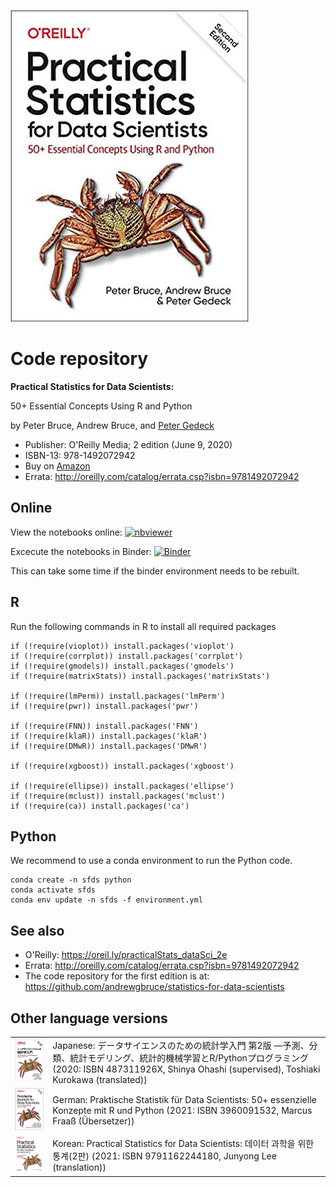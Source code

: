 ![Book cover](/images/cover-small.jpg)

# Code repository
**Practical Statistics for Data Scientists:**  

50+ Essential Concepts Using R and Python

by Peter Bruce, Andrew Bruce, and [Peter Gedeck](https://www.amazon.com/Peter-Gedeck/e/B082BJZJKX/)

- Publisher: O'Reilly Media; 2 edition (June 9, 2020)
- ISBN-13: 978-1492072942
- Buy on [Amazon](https://www.amazon.com/Practical-Statistics-Data-Scientists-Essential/dp/149207294X)
- Errata: http://oreilly.com/catalog/errata.csp?isbn=9781492072942

## Online
View the notebooks online:
[![nbviewer](https://raw.githubusercontent.com/jupyter/design/master/logos/Badges/nbviewer_badge.svg)](https://nbviewer.jupyter.org/github/gedeck/practical-statistics-for-data-scientists/tree/master/)

Excecute the notebooks in Binder: 
[![Binder](https://mybinder.org/badge_logo.svg)](https://mybinder.org/v2/gh/gedeck/practical-statistics-for-data-scientists/HEAD)

 This can take some time if the binder environment needs to be rebuilt. 

## R
Run the following commands in R to install all required packages
```
if (!require(vioplot)) install.packages('vioplot')
if (!require(corrplot)) install.packages('corrplot')
if (!require(gmodels)) install.packages('gmodels')
if (!require(matrixStats)) install.packages('matrixStats')

if (!require(lmPerm)) install.packages('lmPerm')
if (!require(pwr)) install.packages('pwr')

if (!require(FNN)) install.packages('FNN')
if (!require(klaR)) install.packages('klaR')
if (!require(DMwR)) install.packages('DMwR')

if (!require(xgboost)) install.packages('xgboost')

if (!require(ellipse)) install.packages('ellipse')
if (!require(mclust)) install.packages('mclust')
if (!require(ca)) install.packages('ca')
```

## Python
We recommend to use a conda environment to run the Python code. 
```
conda create -n sfds python
conda activate sfds
conda env update -n sfds -f environment.yml
```

## See also
- O'Reilly: https://oreil.ly/practicalStats_dataSci_2e
- Errata: http://oreilly.com/catalog/errata.csp?isbn=9781492072942
- The code repository for the first edition is at: https://github.com/andrewgbruce/statistics-for-data-scientists

## Other language versions
<table>
 <tr>
  <td><img src='/images/OReilly-japanese.jpg' width=200></td>
  <td>Japanese: データサイエンスのための統計学入門 第2版 ―予測、分類、統計モデリング、統計的機械学習とR/Pythonプログラミング (2020: ISBN 487311926X, Shinya Ohashi (supervised), Toshiaki Kurokawa (translated))</td>
 </tr>
 <tr>
  <td><img src='/images/OReilly-german.jpg' width=200></td>
  <td>German: Praktische Statistik für Data Scientists: 50+ essenzielle Konzepte mit R und Python (2021: ISBN 3960091532, Marcus Fraaß (Übersetzer))</td>
 </tr>
 <tr>
  <td><img src='/images/OReilly-korean.jpg' width=200></td>
  <td>Korean: Practical Statistics for Data Scientists: 데이터 과학을 위한 통계(2판) (2021: ISBN 9791162244180, Junyong Lee (translation))</td>
 </tr>
</table>



